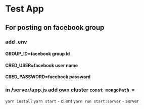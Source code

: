 # Test App
## For posting on facebook group
### add .env
#### GROUP_ID=facebook group Id
#### CRED_USER=facebook user name
#### CRED_PASSWORD=facebook password
### in /server/app.js add own cluster `const mongoPath = `
`yarn install`
`yarn start` - client
`yarn run start:server` - server